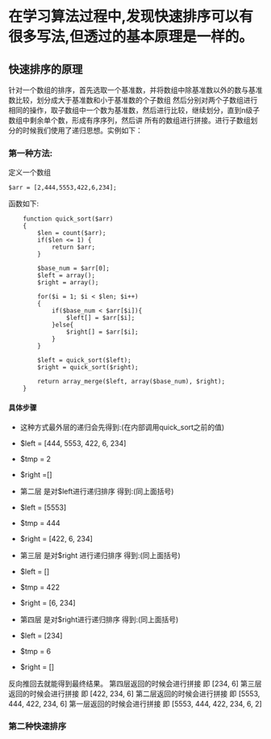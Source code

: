 # 在学习算法过程中,发现快速排序可以有很多写法,但透过的基本原理是一样的。
##  快速排序的原理
  针对一个数组的排序，首先选取一个基准数，并将数组中除基准数以外的数与基准数比较，划分成大于基准数和小于基准数的个子数组
然后分别对两个子数组进行相同的操作，取子数组中一个数为基准数，然后进行比较，继续划分，直到n级子数组中剩余单个数，形成有序序列，然后讲
所有的数组进行拼接。进行子数组划分的时候我们使用了递归思想。实例如下：

### 第一种方法:
定义一个数组

```
$arr = [2,444,5553,422,6,234];
```

函数如下:
```
    function quick_sort($arr)
    {
        $len = count($arr);
        if($len <= 1) {
            return $arr;
        }

        $base_num = $arr[0];
        $left = array();
        $right = array();

        for($i = 1; $i < $len; $i++)
        {
            if($base_num < $arr[$i]){
                $left[] = $arr[$i];
            }else{
                $right[] = $arr[$i];
            }
        }

        $left = quick_sort($left);
        $right = quick_sort($right);

        return array_merge($left, array($base_num), $right);
    }
```

#### 具体步骤
- 这种方式最外层的递归会先得到:(在内部调用quick_sort之前的值)
- $left = [444, 5553, 422, 6, 234]
- $tmp = 2
- $right =[]

- 第二层 是对$left进行递归排序 得到:(同上面括号)
- $left = [5553]
- $tmp = 444
- $right = [422, 6, 234]

- 第三层 是对$right 进行递归排序 得到:(同上面括号)
- $left = []
- $tmp = 422
- $right = [6, 234]
- 第四层 是对$right进行递归排序 得到:(同上面括号)
- $left = [234]
- $tmp = 6
- $right = []



反向推回去就能得到最终结果。
第四层返回的时候会进行拼接
即 [234, 6]
第三层返回的时候会进行拼接
即 [422, 234, 6]
第二层返回的时候会进行拼接
即 [5553, 444, 422, 234, 6]
第一层返回的时候会进行拼接
即 [5553, 444, 422, 234, 6, 2]



### 第二种快速排序
